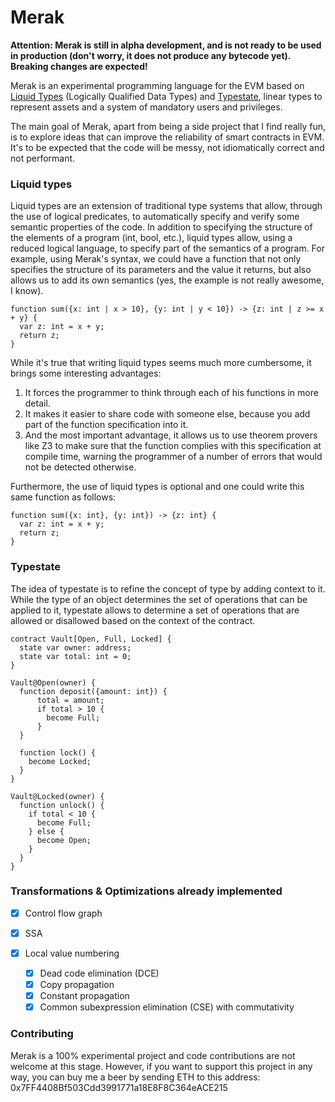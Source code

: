 # Merak

**Attention: Merak is still in alpha development, and is not ready to be used in production (don't worry, it does not produce any bytecode yet). Breaking changes are expected!**

Merak is an experimental programming language for the EVM based on [Liquid Types](https://goto.ucsd.edu/~rjhala/liquid/liquid_types.pdf) (Logically Qualified Data Types) and [Typestate](https://ieeexplore.ieee.org/document/6312929), linear types to represent assets and a system of mandatory users and privileges.


The main goal of Merak, apart from being a side project that I find really fun, is to explore ideas that can improve the reliability of smart contracts in EVM. It's to be expected that the code will be messy, not idiomatically correct and not performant.

### Liquid types

Liquid types are an extension of traditional type systems that allow, through the use of logical predicates, to automatically specify and verify some semantic properties of the code. In addition to specifying the structure of the elements of a program (int, bool, etc.), liquid types allow, using a reduced logical language, to specify part of the semantics of a program. For example, using Merak's syntax, we could have a function that not only specifies the structure of its parameters and the value it returns, but also allows us to add its own semantics (yes, the example is not really awesome, I know).

```
function sum({x: int | x > 10}, {y: int | y < 10}) -> {z: int | z >= x + y} {
  var z: int = x + y;
  return z;
}
```

While it's true that writing liquid types seems much more cumbersome, it brings some interesting advantages:
1) It forces the programmer to think through each of his functions in more detail.
2) It makes it easier to share code with someone else, because you add part of the function specification into it.
3) And the most important advantage, it allows us to use theorem provers like Z3 to make sure that the function complies with this specification at compile time, warning the programmer of a number of errors that would not be detected otherwise.

Furthermore, the use of liquid types is optional and one could write this same function as follows:

```
function sum({x: int}, {y: int}) -> {z: int} {
  var z: int = x + y;
  return z;
}
```

### Typestate

The idea of typestate is to refine the concept of type by adding context to it. While the type of an object determines the set of operations that can be applied to it, typestate allows to determine a set of operations that are allowed or disallowed based on the context of the contract.

```
contract Vault[Open, Full, Locked] {
  state var owner: address;
  state var total: int = 0;
}

Vault@Open(owner) {
  function deposit({amount: int}) {
      total = amount;
      if total > 10 {
        become Full;
      }
  }

  function lock() {
    become Locked;
  }
}

Vault@Locked(owner) {
  function unlock() {
    if total < 10 {
      become Full;
    } else {
      become Open;
    }
  }
}
```


### Transformations & Optimizations already implemented
- [x] Control flow graph
- [x] SSA

- [X] Local value numbering
  - [x] Dead code elimination (DCE) 
  - [x] Copy propagation
  - [x] Constant propagation
  - [x] Common subexpression elimination (CSE) with commutativity  

### Contributing

Merak is a 100% experimental project and code contributions are not welcome at this stage. However, if you want to support this project in any way, you can buy me a beer by sending ETH to this address: 0x7FF4408Bf503Cdd3991771a18E8F8C364eACE215

